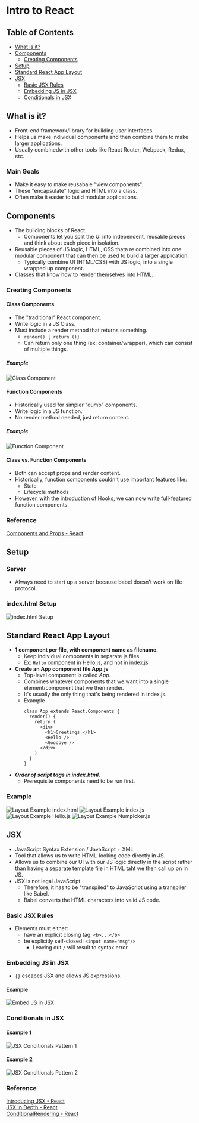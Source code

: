 # Intro to React

## Table of Contents
- [What is it?](#what-is-it)
- [Components](#components)
  - [Creating Components](#creating-components)
- [Setup](#setup)
- [Standard React App Layout](#standard-react-app-layout)
- [JSX](#jsx)
  - [Basic JSX Rules](#basic-jsx-rules)
  - [Embedding JS in JSX](#embedding-js-in-jsx)
  - [Conditionals in JSX](#conditionals-in-jsx)

## What is it?
- Front-end framework/library for building user interfaces.
- Helps us make individual components and then combine them to make larger applications.
- Usually combinedwith other tools like React Router, Webpack, Redux, etc.
### Main Goals
- Make it easy to make reusabale "view components".
- These "encapsulate" logic and HTML into a class.
- Often make it easier to build modular applications.

## Components
- The building blocks of React.
  - Components let you split the UI into independent, reusable pieces and think about each piece in isolation.
- Reusable pieces of JS logic, HTML, CSS thata re combined into one modular component that can then be used to build a larger application.
  - Typically combine UI (HTML/CSS) with JS logic, into a single wrapped up component.
- Classes that know how to render themselves into HTML.
### Creating Components
#### Class Components
- The "traditional" React component.
- Write logic in a JS Class.
- Must include a render method that returns something.
  - `render() { return ()}`
  - Can return only one thing (ex: container/wrapper), which can consist of multiple things.
##### Example
![Class Component](refImg/class-component.png)
#### Function Components
- Historically used for simpler "dumb" components.
- Write logic in a JS function.
- No render method needed, just return content.
##### Example
![Function Component](refImg/function-component.png)
#### Class vs. Function Components
- Both can accept props and render content.
- Historically, function components couldn't use important features like:
  - State
  - Lifecycle methods
- However, with the introduction of Hooks, we can now write full-featured function components.
### Reference
[Components and Props - React](https://reactjs.org/docs/components-and-props.html)



## Setup
### Server
- Always need to start up a server because babel doesn't work on file protocol.
### index.html Setup
![index.html Setup](refImg/html-setup.png)

## Standard React App Layout
- **1 component per file, with component name as filename.**
  - Keep individual components in separate js files.
  - Ex: `Hello` component in Hello.js, and not in index.js
- **Create an App component file App.js**
  - Top-level component is called *App*.
  - Combines whatever components that we want into a single element/component that we then render.
  - It's usually the only thing that's being rendered in index.js.
  - Example
    ```
    class App extends React.Components {
      render() {
        return (
          <div>
            <h1>Greetings!</h1>
            <Hello />
            <Goodbye />
          </div>
        )
      }
    }
    ```
- ***Order of script tags in index.html.***
  - Prerequisite components need to be run first.
### Example
![Layout Example index.html](refImg/layout-example-index-html)
![Layout Example index.js](refImg/layout-example-index-js)
![Layout Example Hello.js](refImg/layout-example-hello-js)
![Layout Example Numpicker.js](refImg/layout-example-numpicker-js)

## JSX
- JavaScript Syntax Extension / JavaScript + XML
- Tool that allows us to write HTML-looking code directly in JS.
- Allows us to combine our UI with our JS logic directly in the script rather than having a separate template file in HTML taht we then call up on in JS.
- JSX is not legal JavaScript.
  - Therefore, it has to be "transpiled" to JavaScript using a transpiler like Babel.
  - Babel converts the HTML characters into valid JS code.
### Basic JSX Rules
  - Elements must either:
    - have an explicit closing tag: `<b>...</b>`
    - be explicitly self-closed: `<input name="msg"/>`
      - Leaving out `/` will result to syntax error.
### Embedding JS in JSX
- `{}` escapes JSX and allows JS expressions.
#### Example
![Embed JS in JSX](refImg/embed-JS-in-JSX.png)
### Conditionals in JSX
#### Example 1
![JSX Conditionals Pattern 1](refImg/jsx-conditionals-pattern-1.png)
#### Example 2
![JSX Conditionals Pattern 2](refImg/jsx-conditionals-pattern-2.png)
### Reference
[Introducing JSX - React](https://reactjs.org/docs/introducing-jsx.html)  
[JSX In Depth - React](https://reactjs.org/docs/jsx-in-depth.html)  
[ConditionalRendering - React](https://reactjs.org/docs/conditional-rendering.html)




